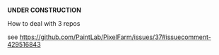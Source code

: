 **UNDER CONSTRUCTION**


How to deal with 3 repos 

see https://github.com/PaintLab/PixelFarm/issues/37#issuecomment-429516843
